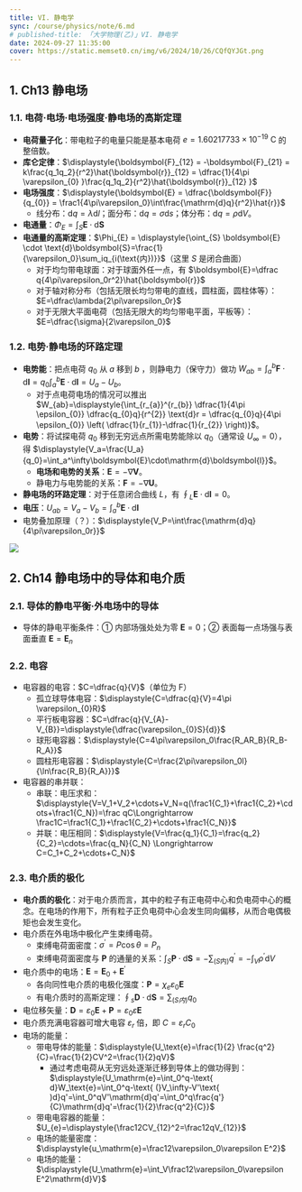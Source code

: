 ```yaml
---
title: VI. 静电学
sync: /course/physics/note/6.md
# published-title: 「大学物理(乙)」VI. 静电学
date: 2024-09-27 11:35:00
cover: https://static.memset0.cn/img/v6/2024/10/26/CQfQYJGt.png
---
```


## 1. Ch13 静电场

### 1.1. 电荷·电场·电场强度·静电场的高斯定理

- **电荷量子化**：带电粒子的电量只能是基本电荷 $e=1.60217733 \times 10^{-19} \text{ C}$ 的整倍数。
- **库仑定律**：$\displaystyle{\boldsymbol{F}_{12} = -\boldsymbol{F}_{21} = k\frac{q_1q_2}{r^2}\hat{\boldsymbol{r}}_{12} = \dfrac{1}{4\pi \varepsilon_{0} }\frac{q_1q_2}{r^2}\hat{\boldsymbol{r}}_{12} }$
- **电场强度**：$\displaystyle{\boldsymbol{E} = \dfrac{\boldsymbol{F}}{q_{0}}  = \frac1{4\pi\varepsilon_0}\int\frac{\mathrm{d}q}{r^2}\hat{r}}$
    - 线分布：$\text{d}q = \lambda \text{d}l$；面分布：$\text{d} q = \sigma \text{d} s$；体分布：$\text{d}q = \rho \text{d}V$。
- **电通量**：$\Phi_E=\displaystyle{\int_{S}\boldsymbol{E}\cdot\text{d}\boldsymbol{S}}$
- **电通量的高斯定理**：$\Phi_{E} = \displaystyle{\oint_{S} \boldsymbol{E} \cdot \text{d}\boldsymbol{S}=\frac{1}{\varepsilon_0}\sum_iq_{i(\text{内})}}$（这里 $S$ 是闭合曲面）
    - 对于均匀带电球面：对于球面外任一点，有 $\boldsymbol{E}=\dfrac q{4\pi\varepsilon_0r^2}\hat{\boldsymbol{r}}$
    - 对于轴对称分布（包括无限长均匀带电的直线，圆柱面，圆柱体等）：$E=\dfrac\lambda{2\pi\varepsilon_0r}$
    - 对于无限大平面电荷（包括无限大的均匀带电平面，平板等）：$E=\dfrac{\sigma}{2\varepsilon_0}$

### 1.2. 电势·静电场的环路定理

- **电势能**：把点电荷 $q_{0}$ 从 $a$ 移到 $b$ ，则静电力（保守力）做功 $\displaystyle{W_{ab}=\int_a^b\boldsymbol{F}\cdot\mathrm{d}\boldsymbol{l}=q_0\int_a^b\boldsymbol{E}\cdot\mathrm{d}\boldsymbol{l}=U_a-U_b}$。
    - 对于点电荷电场的情况可以推出 $W_{ab}=\displaystyle{\int_{r_{a}}^{r_{b}} \dfrac{1}{4\pi \epsilon_{0}} \dfrac{q_{0}q}{r^{2}} \text{d}r = \dfrac{q_{0}q}{4\pi \epsilon_{0}} \left( \dfrac{1}{r_{1}}-\dfrac{1}{r_{2}} \right)}$。
- **电势**：将试探电荷 $q_{0}$ 移到无穷远点所需电势能除以 $q_{0}$（通常设 $U_{\infty}=0$），得 $\displaystyle{V_a=\frac{U_a}{q_0}=\int_a^\infty\boldsymbol{E}\cdot\mathrm{d}\boldsymbol{l}}$。
    - **电场和电势的关系**：$\boldsymbol{E} = -\nabla \boldsymbol{V}$。
    - 静电力与电势能的关系：$\boldsymbol{F} = -\nabla \boldsymbol{U}$。
- **静电场的环路定理**：对于任意闭合曲线 $L$，有 $\displaystyle{\oint_{L} \boldsymbol{E} \cdot \text{d} \boldsymbol{l}  = 0}$。
- **电压**：$U_{ab} =\displaystyle{V_a-V_b=\int_a^b\boldsymbol{E}\cdot\mathrm{d}\boldsymbol{l}}$
- 电势叠加原理（？）：$\displaystyle{V_P=\int\frac{\mathrm{d}q}{4\pi\varepsilon_0r}}$

![](https://static.memset0.cn/img/v6/2024/10/21/5PUcyv29.png)

## 2. Ch14 静电场中的导体和电介质

### 2.1. 导体的静电平衡·外电场中的导体

- 导体的静电平衡条件：① 内部场强处处为零 $\boldsymbol{E}=0$；② 表面每一点场强与表面垂直 $\boldsymbol{E}=\boldsymbol{E}_{n}$

### 2.2. 电容

- 电容器的电容：$C=\dfrac{q}{V}$（单位为 $\text{F}$）
    - 孤立球导体电容：$\displaystyle{C=\dfrac{q}{V}=4\pi \varepsilon_{0}R}$
    - 平行板电容器：$C=\dfrac{q}{V_{A}-V_{B}}=\displaystyle{\dfrac{\varepsilon_{0}S}{d}}$
    - 球形电容器：$\displaystyle{C=4\pi\varepsilon_0\frac{R_AR_B}{R_B-R_A}}$
    - 圆柱形电容器：$\displaystyle{C=\frac{2\pi\varepsilon_0l}{\ln\frac{R_B}{R_A}}}$
- 电容器的串并联：
    - 串联：电压求和：$\displaystyle{V=V_1+V_2+\cdots+V_N=q(\frac1{C_1}+\frac1{C_2}+\cdots+\frac1{C_N})=\frac qC\Longrightarrow \frac1C=\frac1{C_1}+\frac1{C_2}+\cdots+\frac1{C_N}}$
    - 并联：电压相同：$\displaystyle{V=\frac{q_1}{C_1}=\frac{q_2}{C_2}=\cdots=\frac{q_N}{C_N} \Longrightarrow C=C_1+C_2+\cdots+C_N}$

### 2.3. 电介质的极化

- **电介质的极化**：对于电介质而言，其中的粒子有正电荷中心和负电荷中心的概念。在电场的作用下，所有粒子正负电荷中心会发生同向偏移，从而合电偶极矩也会发生变化。
- 电介质在外电场中极化产生束缚电荷。
    - 束缚电荷面密度：$\sigma^{\prime}=P\cos\theta=P_n$
    - 束缚电荷面密度与 $\boldsymbol{P}$ 的通量的关系：$\displaystyle{\int_S\boldsymbol{P}\cdot\mathrm{d}\boldsymbol{S}=-\sum_{(S\text{内})}q^{\prime}=-\int_V\rho^{\prime}\mathrm{d}V}$
- 电介质中的电场：$\boldsymbol{E}=\boldsymbol{E}_0+\boldsymbol{E}^{\prime}$
    - 各向同性电介质的电极化强度：$\boldsymbol{P}=\chi_e\varepsilon_0\boldsymbol{E}$
    - 有电介质时的高斯定理：$\displaystyle{\oint _s\boldsymbol{D}\cdot \text{d}\boldsymbol{S}= \sum_{(S内)} q_0}$
- 电位移矢量：$\boldsymbol{D}=\varepsilon_0\boldsymbol{E}+\boldsymbol{P}=\varepsilon_{0}\varepsilon \boldsymbol{E}$
- 电介质充满电容器可增大电容 $\varepsilon_{r}$ 倍，即 $C=\varepsilon_{r} C_0$
- 电场的能量：
    - 带电导体的能量：$\displaystyle{U_\text{e}=\frac{1}{2} \frac{q^2}{C}=\frac{1}{2}CV^2=\frac{1}{2}qV}$
        - 通过考虑电荷从无穷远处逐渐迁移到导体上的做功得到：$\displaystyle{U_\mathrm{e}=\int_0^q-\text{ d}W_\text{e}=\int_0^q-\text{ (}V_\infty-V'\text{ )d}q'=\int_0^qV'\mathrm{d}q'=\int_0^q\frac{q'}{C}\mathrm{d}q'=\frac{1}{2}\frac{q^2}{C}}$
    - 带电电容器的能量：$U_{e}=\displaystyle{\frac12CV_{12}^2=\frac12qV_{12}}$
    - 电场的能量密度：$\displaystyle{u_\mathrm{e}=\frac12\varepsilon_0\varepsilon E^2}$
    - 电场的能量：$\displaystyle{U_\mathrm{e}=\int_V\frac12\varepsilon_0\varepsilon E^2\mathrm{d}V}$

